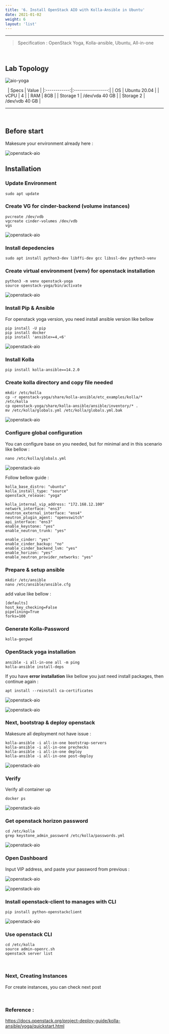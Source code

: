 ```yaml
---
title: '6. Install OpenStack AIO with Kolla-Ansible in Ubuntu'
date: 2021-01-02
weight: 6
layout: 'list'
---
```

---
> Specification : OpenStack Yoga, Kolla-ansible, Ubuntu, All-in-one


&nbsp;
## **Lab Topology**
![aio-yoga](./images/aio-yoga.png)


&nbsp;
|  Specs  |       Value       |
|:------------:|:-----------------:|
| OS | Ubuntu 20.04   |
| vCPU | 4    |
| RAM | 8GB    |
| Storage 1 | /dev/vda 40 GB    |
| Storage 2 | /dev/vdb 40 GB    |

---

&nbsp;

## **Before start**
Makesure your environment already here :

![openstack-aio](./images/1.png)


## **Installation**
### Update Environment 
```
sudo apt update
```

### Create VG for cinder-backend (volume instances)

```
pvcreate /dev/vdb
vgcreate cinder-volumes /dev/vdb
vgs
```

![openstack-aio](./images/2.png)

### Install depedencies
```
sudo apt install python3-dev libffi-dev gcc libssl-dev python3-venv
```


### Create virtual environment (venv) for openstack installation

```
python3 -m venv openstack-yoga
source openstack-yoga/bin/activate
```

![openstack-aio](./images/3.png)


### Install Pip & Ansible
For openstack yoga version, you need install ansible version like bellow

```
pip install -U pip
pip install docker
pip install 'ansible>=4,<6'
```

![openstack-aio](./images/4.png)


### Install Kolla

```
pip install kolla-ansible==14.2.0
```



### Create kolla directory and copy file needed

```
mkdir /etc/kolla
cp -r openstack-yoga/share/kolla-ansible/etc_examples/kolla/* /etc/kolla
cp openstack-yoga/share/kolla-ansible/ansible/inventory/* .
mv /etc/kolla/globals.yml /etc/kolla/globals.yml.bak
```

![openstack-aio](./images/5.png)


### Configure global configuration
You can configure base on you needed, but for minimal and in this scenario like bellow :

```
nano /etc/kolla/globals.yml
```

![openstack-aio](./images/6.png)


Follow bellow guide :

```
kolla_base_distro: "ubuntu"
kolla_install_type: "source"
openstack_release: "yoga"

kolla_internal_vip_address: "172.168.12.100"
network_interface: "ens3"
neutron_external_interface: "ens4"
neutron_plugin_agent: "openvswitch"
api_interface: "ens3"
enable_keystone: "yes"
enable_neutron_trunk: "yes"

enable_cinder: "yes"
enable_cinder_backup: "no"
enable_cinder_backend_lvm: "yes"
enable_horizon: "yes"
enable_neutron_provider_networks: "yes"
```


### Prepare & setup ansible 

```
mkdir /etc/ansible
nano /etc/ansible/ansible.cfg
```

add value like bellow :

```
[defaults]
host_key_checking=False
pipelining=True
forks=100
```

### Generate Kolla-Password 

```
kolla-genpwd
```

### OpenStack yoga installation


```
ansible -i all-in-one all -m ping
kolla-ansible install-deps

```

If you have **error installation** like bellow you just need install packages, then continue again :

```
apt install --reinstall ca-certificates
```

![openstack-aio](./images/7-issue.png)

![openstack-aio](./images/8.png)


### Next, bootstrap & deploy openstack

Makesure all deployment not have issue :

```
kolla-ansible -i all-in-one bootstrap-servers
kolla-ansible -i all-in-one prechecks
kolla-ansible -i all-in-one deploy
kolla-ansible -i all-in-one post-deploy 
```

![openstack-aio](./images/9.png)


### Verify
Verify all container up 

```
docker ps 
```
![openstack-aio](./images/10.png)


### Get openstack horizon password


```
cd /etc/kolla
grep keystone_admin_password /etc/kolla/passwords.yml
```

![openstack-aio](./images/13.png)


### Open Dashboard
Input VIP address, and paste your password from previous :


![openstack-aio](./images/12.png)


![openstack-aio](./images/14.png)



### Install openstack-client to manages with CLI
```
pip install python-openstackclient
```

![openstack-aio](./images/11.png)

### Use openstack CLI 
```
cd /etc/kolla
source admin-openrc.sh
openstack server list 
```
&nbsp;

### **Next, Creating Instances**
For create instances, you can check next post 


&nbsp;
&nbsp;
###  Reference :

https://docs.openstack.org/project-deploy-guide/kolla-ansible/yoga/quickstart.html